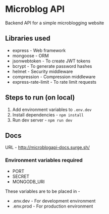 # Microblog API
Backend API for a simple microblogging website

## Libraries used

 - express  - Web framework
 - mongoose - ORM
 - jsonwebtoken - To create JWT tokens
 - bcrypt - To generate password hashes
 - helmet - Security middleware
 - compression - Compression middleware
 - express-rate-limit - To rate limit requests

## Steps to run (on local)
1. Add environment variables to `.env.dev`
2. Install dependencies - `npm install`
3. Run dev server - `npm run dev`
 
## Docs
URL - http://microblogapi-docs.surge.sh/

### Environment variables required
- PORT
- SECRET
- MONGODB_URI

These variables are to be placed in -
- .env.dev - For development environment
- .env.prod - For production environment
